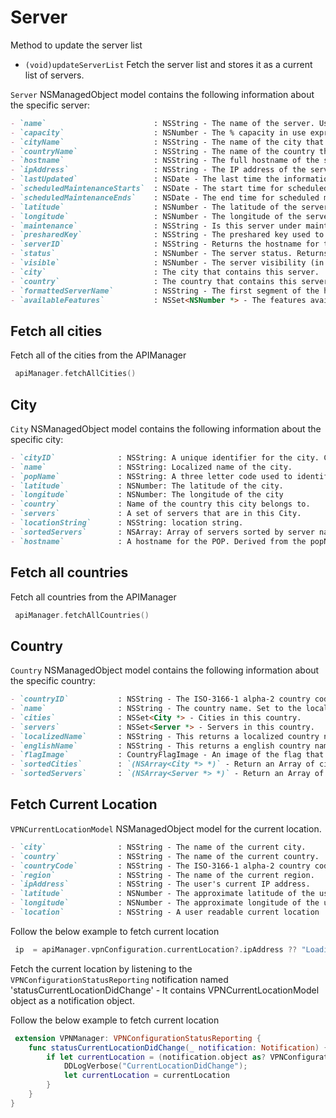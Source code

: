 # Server

  Method to update the server list
- `(void)updateServerList`
  Fetch the server list and stores it as a current list of servers.

`Server` NSManagedObject model contains the following information about the specific server:
```markdown
- `name`                        : NSString - The name of the server. Usually the hostname.
- `capacity`                    : NSNumber - The % capacity in use expressed as an integer.
- `cityName`                    : NSString - The name of the city that contains this server.
- `countryName`                 : NSString - The name of the country that contains this server.
- `hostname`                    : NSString - The full hostname of the server.
- `ipAddress`                   : NSString - The IP address of the server.
- `lastUpdated`                 : NSDate - The last time the information about this server was updated.
- `scheduledMaintenanceStarts`  : NSDate - The start time for scheduled maintenance on this server.
- `scheduledMaintenanceEnds`    : NSDate - The end time for scheduled maintenance on this server.
- `latitude`                    : NSNumber - The latitude of the server location.
- `longitude`                   : NSNumber - The longitude of the server location.
- `maintenance`                 : NSString - Is this server under maintenance or not.
- `presharedKey`                : NSString - The preshared key used to connect to this server.
- `serverID`                    : NSString - Returns the hostname for the server.
- `status`                      : NSNumber - The server status. Returns 1 if not under maintenance else 0.
- `visible`                     : NSNumber - The server visibility (in the server list). Returns 1 if not under maintenance and 0 if under maintenance.
- `city`                        : The city that contains this server.
- `country`                     : The country that contains this server.
- `formattedServerName`         : NSString - The first segment of the hostname, delimited by a dot (.).
- `availableFeatures`           : NSSet<NSNumber *> - The features available on the server.
```

## Fetch all cities
 Fetch all of the cities from the APIManager
 ```swift
  apiManager.fetchAllCities()
```

## City
 `City` NSManagedObject model contains the following information about the specific city:

```markdown
- `cityID`              : NSString: A unique identifier for the city. Composed of cityName:countryCode.
- `name`                : NSString: Localized name of the city.
- `popName`             : NSString: A three letter code used to identify the POP.
- `latitude`            : NSNumber: The latitude of the city.
- `longitude`           : NSNumber: The longitude of the city
- `country`             : Name of the country this city belongs to.
- `servers`             : A set of servers that are in this City.
- `locationString`      : NSString: location string.
- `sortedServers`       : NSArray: Array of servers sorted by server name.
- `hostname`            : A hostname for the POP. Derived from the popName and the popHostname.
```

## Fetch all countries
Fetch all countries from the APIManager
```swift
 apiManager.fetchAllCountries()
```
        
## Country 
  `Country` NSManagedObject model contains the following information about the specific country:

```markdown
- `countryID`           : NSString - The ISO-3166-1 alpha-2 country code for the country.
- `name`                : NSString - The country name. Set to the localizedName on fetch/insert.
- `cities`              : NSSet<City *> - Cities in this country.
- `servers`             : NSSet<Server *> - Servers in this country.
- `localizedName`       : NSString - This returns a localized country name.
- `englishName`         : NSString - This returns a english country name.
- `flagImage`           : CountryFlagImage - An image of the flag that can be used by consumers of the country.
- `sortedCities`        : `(NSArray<City *> *)` - Return an Array of cities sorted by city name.
- `sortedServers`       : `(NSArray<Server *> *)` - Return an Array of servers sorted by server name.
```

## Fetch Current Location
`VPNCurrentLocationModel` NSManagedObject model for the current location.

```markdown
- `city`                : NSString - The name of the current city.
- `country`             : NSString - The name of the current country.
- `countryCode`         : NSString - The ISO-3166-1 alpha-2 country code for the current country.
- `region`              : NSString - The name of the current region.
- `ipAddress`           : NSString - The user's current IP address.
- `latitude`            : NSNumber - The approximate latitude of the user
- `longitude`           : NSNumber - The approximate longitude of the user
- `location`            : NSString - A user readable current location
```

Follow the below example to fetch current location
```swift
 ip  = apiManager.vpnConfiguration.currentLocation?.ipAddress ?? "Loading"
```

Fetch the current location by listening to the `VPNConfigurationStatusReporting` notification named 'statusCurrentLocationDidChange'
    - It contains VPNCurrentLocationModel object as a notification object.

Follow the below example to fetch current location
```swift
 extension VPNManager: VPNConfigurationStatusReporting {
    func statusCurrentLocationDidChange(_ notification: Notification) {
        if let currentLocation = (notification.object as? VPNConfiguration)?.currentLocation {
            DDLogVerbose("CurrentLocationDidChange");
            let currentLocation = currentLocation
        }
    }
}
```

